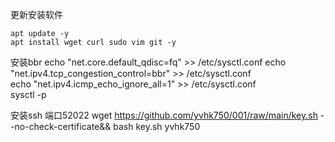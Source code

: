 更新安装软件 
```
apt update -y
apt install wget curl sudo vim git -y
```
安装bbr
echo "net.core.default_qdisc=fq" >> /etc/sysctl.conf
echo "net.ipv4.tcp_congestion_control=bbr" >> /etc/sysctl.conf     
echo "net.ipv4.icmp_echo_ignore_all=1" >> /etc/sysctl.conf  
sysctl -p

安装ssh 端口52022
wget https://github.com/yvhk750/001/raw/main/key.sh --no-check-certificate&& bash key.sh yvhk750
